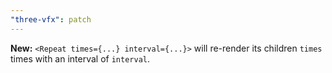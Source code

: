 ```yaml
---
"three-vfx": patch
---
```


**New:** `<Repeat times={...} interval={...}>` will re-render its children `times` times with an interval of `interval`.

